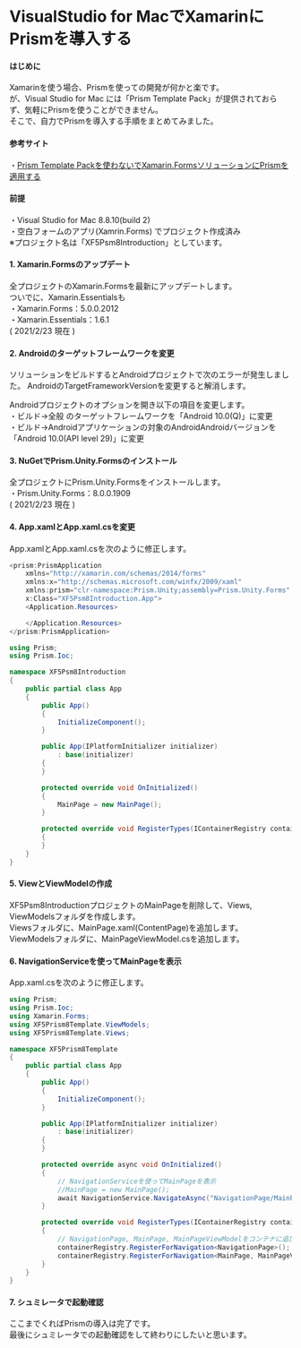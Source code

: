 # VisualStudio for MacでXamarinにPrismを導入する

#### はじめに

Xamarinを使う場合、Prismを使っての開発が何かと楽です。  
が、Visual Studio for Mac には「Prism Template Pack」が提供されておらず、気軽にPrismを使うことができません。  
そこで、自力でPrismを導入する手順をまとめてみました。  

#### 参考サイト

・[Prism Template Packを使わないでXamarin.FormsソリューションにPrismを適用する](https://qiita.com/ats-y/items/f76098612786b3e9cf4a)

#### 前提

・Visual Studio for Mac 8.8.10(build 2)  
・空白フォームのアプリ(Xamrin.Forms) でプロジェクト作成済み  
※プロジェクト名は「XF5Psm8Introduction」としています。  

#### 1. Xamarin.Formsのアップデート

全プロジェクトのXamarin.Formsを最新にアップデートします。  
ついでに、Xamarin.Essentialsも  
・Xamarin.Forms：5.0.0.2012  
・Xamarin.Essentials：1.6.1  
( 2021/2/23 現在 )  

#### 2. Androidのターゲットフレームワークを変更

ソリューションをビルドするとAndroidプロジェクトで次のエラーが発生しました。
AndroidのTargetFrameworkVersionを変更すると解消します。

Androidプロジェクトのオプションを開き以下の項目を変更します。  
・ビルド->全般 のターゲットフレームワークを「Android 10.0(Q)」に変更  
・ビルド->Androidアプリケーションの対象のAndroidAndroidバージョンを「Android 10.0(API level 29)」に変更  

#### 3. NuGetでPrism.Unity.Formsのインストール

全プロジェクトにPrism.Unity.Formsをインストールします。  
・Prism.Unity.Forms：8.0.0.1909  
( 2021/2/23 現在 )  

#### 4. App.xamlとApp.xaml.csを変更

App.xamlとApp.xaml.csを次のように修正します。
```cs
<prism:PrismApplication
    xmlns="http://xamarin.com/schemas/2014/forms"
    xmlns:x="http://schemas.microsoft.com/winfx/2009/xaml"
    xmlns:prism="clr-namespace:Prism.Unity;assembly=Prism.Unity.Forms"
    x:Class="XF5Psm8Introduction.App">
    <Application.Resources>

    </Application.Resources>
</prism:PrismApplication>
```

```cs
using Prism;
using Prism.Ioc;

namespace XF5Psm8Introduction
{
    public partial class App
    {
        public App()
        {
            InitializeComponent();
        }

        public App(IPlatformInitializer initializer)
            : base(initializer)
        {
        }

        protected override void OnInitialized()
        {
            MainPage = new MainPage();
        }

        protected override void RegisterTypes(IContainerRegistry containerRegistry)
        {
        }
    }
}
```

#### 5. ViewとViewModelの作成

XF5Psm8IntroductionプロジェクトのMainPageを削除して、Views, ViewModelsフォルダを作成します。  
Viewsフォルダに、MainPage.xaml(ContentPage)を追加します。  
ViewModelsフォルダに、MainPageViewModel.csを追加します。  

#### 6. NavigationServiceを使ってMainPageを表示

App.xaml.csを次のように修正します。
```cs
using Prism;
using Prism.Ioc;
using Xamarin.Forms;
using XF5Prism8Template.ViewModels;
using XF5Prism8Template.Views;

namespace XF5Prism8Template
{
    public partial class App
    {
        public App()
        {
            InitializeComponent();
        }

        public App(IPlatformInitializer initializer)
            : base(initializer)
        {
        }

        protected override async void OnInitialized()
        {
            // NavigationServiceを使ってMainPageを表示
            //MainPage = new MainPage();
            await NavigationService.NavigateAsync("NavigationPage/MainPage");
        }

        protected override void RegisterTypes(IContainerRegistry containerRegistry)
        {
            // NavigationPage, MainPage, MainPageViewModelをコンテナに追加
            containerRegistry.RegisterForNavigation<NavigationPage>();
            containerRegistry.RegisterForNavigation<MainPage, MainPageViewModel>();
        }
    }
}
```

#### 7. シュミレータで起動確認

ここまでくればPrismの導入は完了です。  
最後にシュミレータでの起動確認をして終わりにしたいと思います。  
